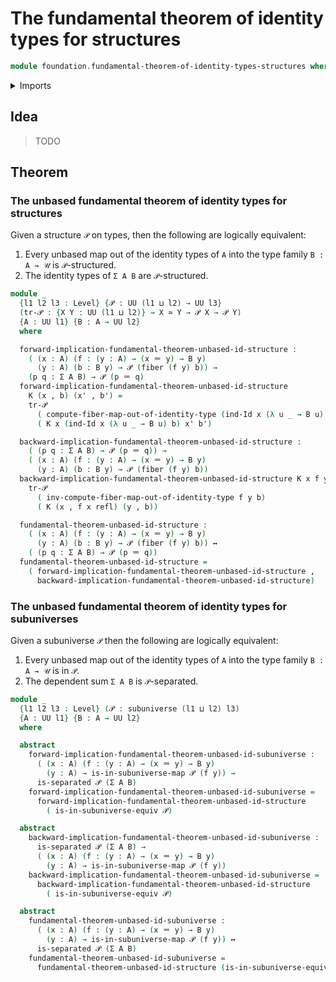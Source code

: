 # The fundamental theorem of identity types for structures

```agda
module foundation.fundamental-theorem-of-identity-types-structures where
```

<details><summary>Imports</summary>

```agda
open import foundation.dependent-pair-types
open import foundation.identity-types
open import foundation.logical-equivalences
open import foundation.maps-in-subuniverses
open import foundation.separated-types-subuniverses
open import foundation.subuniverses
open import foundation.universe-levels

open import foundation-core.contractible-types
open import foundation-core.equivalences
open import foundation-core.families-of-equivalences
open import foundation-core.fibers-of-maps
open import foundation-core.function-types
open import foundation-core.functoriality-dependent-pair-types
open import foundation-core.homotopies
open import foundation-core.retractions
open import foundation-core.retracts-of-types
open import foundation-core.sections
open import foundation-core.torsorial-type-families
```

</details>

## Idea

> TODO

## Theorem

### The unbased fundamental theorem of identity types for structures

Given a structure `𝒫` on types, then the following are logically equivalent:

1. Every unbased map out of the identity types of `A` into the type family
   `B : A → 𝒰` is `𝒫`-structured.
2. The identity types of `Σ A B` are `𝒫`-structured.

```agda
module _
  {l1 l2 l3 : Level} {𝒫 : UU (l1 ⊔ l2) → UU l3}
  (tr-𝒫 : {X Y : UU (l1 ⊔ l2)} → X ≃ Y → 𝒫 X → 𝒫 Y)
  {A : UU l1} {B : A → UU l2}
  where

  forward-implication-fundamental-theorem-unbased-id-structure :
    ( (x : A) (f : (y : A) → (x ＝ y) → B y)
      (y : A) (b : B y) → 𝒫 (fiber (f y) b)) →
    (p q : Σ A B) → 𝒫 (p ＝ q)
  forward-implication-fundamental-theorem-unbased-id-structure
    K (x , b) (x' , b') =
    tr-𝒫
      ( compute-fiber-map-out-of-identity-type (ind-Id x (λ u _ → B u) b) x' b')
      ( K x (ind-Id x (λ u _ → B u) b) x' b')

  backward-implication-fundamental-theorem-unbased-id-structure :
    ( (p q : Σ A B) → 𝒫 (p ＝ q)) →
    ( (x : A) (f : (y : A) → (x ＝ y) → B y)
      (y : A) (b : B y) → 𝒫 (fiber (f y) b))
  backward-implication-fundamental-theorem-unbased-id-structure K x f y b =
    tr-𝒫
      ( inv-compute-fiber-map-out-of-identity-type f y b)
      ( K (x , f x refl) (y , b))

  fundamental-theorem-unbased-id-structure :
    ( (x : A) (f : (y : A) → (x ＝ y) → B y)
      (y : A) (b : B y) → 𝒫 (fiber (f y) b)) ↔
    ( (p q : Σ A B) → 𝒫 (p ＝ q))
  fundamental-theorem-unbased-id-structure =
    ( forward-implication-fundamental-theorem-unbased-id-structure ,
      backward-implication-fundamental-theorem-unbased-id-structure)
```

### The unbased fundamental theorem of identity types for subuniverses

Given a subuniverse `𝒫` then the following are logically equivalent:

1. Every unbased map out of the identity types of `A` into the type family
   `B : A → 𝒰` is in `𝒫`.
2. The dependent sum `Σ A B` is `𝒫`-separated.

```agda
module _
  {l1 l2 l3 : Level} (𝒫 : subuniverse (l1 ⊔ l2) l3)
  {A : UU l1} {B : A → UU l2}
  where

  abstract
    forward-implication-fundamental-theorem-unbased-id-subuniverse :
      ( (x : A) (f : (y : A) → (x ＝ y) → B y)
        (y : A) → is-in-subuniverse-map 𝒫 (f y)) →
      is-separated 𝒫 (Σ A B)
    forward-implication-fundamental-theorem-unbased-id-subuniverse =
      forward-implication-fundamental-theorem-unbased-id-structure
        ( is-in-subuniverse-equiv 𝒫)

  abstract
    backward-implication-fundamental-theorem-unbased-id-subuniverse :
      is-separated 𝒫 (Σ A B) →
      ( (x : A) (f : (y : A) → (x ＝ y) → B y)
        (y : A) → is-in-subuniverse-map 𝒫 (f y))
    backward-implication-fundamental-theorem-unbased-id-subuniverse =
      backward-implication-fundamental-theorem-unbased-id-structure
        ( is-in-subuniverse-equiv 𝒫)

  abstract
    fundamental-theorem-unbased-id-subuniverse :
      ( (x : A) (f : (y : A) → (x ＝ y) → B y)
        (y : A) → is-in-subuniverse-map 𝒫 (f y)) ↔
      is-separated 𝒫 (Σ A B)
    fundamental-theorem-unbased-id-subuniverse =
      fundamental-theorem-unbased-id-structure (is-in-subuniverse-equiv 𝒫)
```
